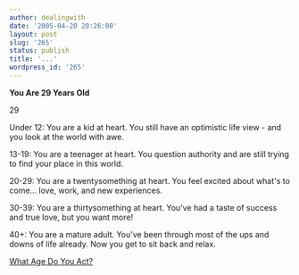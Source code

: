 ```yaml
---
author: dealingwith
date: '2005-04-20 20:26:00'
layout: post
slug: '265'
status: publish
title: '...'
wordpress_id: '265'
---
```


**You Are 29 Years Old**


29


Under 12: You are a kid at heart. You still have an optimistic life view - and
you look at the world with awe.

13-19: You are a teenager at heart. You question authority and are still
trying to find your place in this world.

20-29: You are a twentysomething at heart. You feel excited about what's to
come... love, work, and new experiences.

30-39: You are a thirtysomething at heart. You've had a taste of success and
true love, but you want more!

40+: You are a mature adult. You've been through most of the ups and downs of
life already. Now you get to sit back and relax.


[What Age Do You Act?][1]

   [1]: http://www.blogthings.com/whatagequiz/

